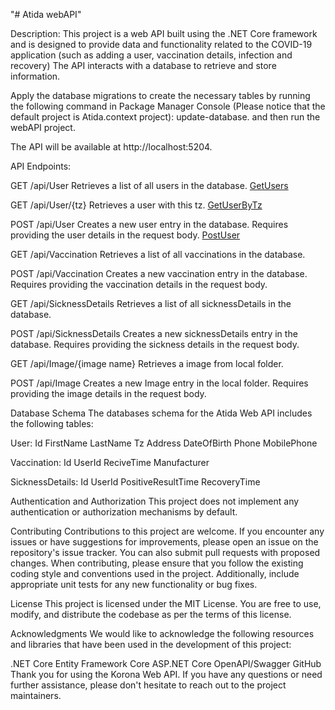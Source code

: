 "# Atida webAPI"

Description:
This project is a web API built using the .NET Core framework and is designed to provide data and functionality related to the COVID-19 application (such as adding a user, vaccination details, infection and recovery) The API interacts with a database to retrieve and store information.

Apply the database migrations to create the necessary tables by running the following command in Package Manager Console (Please notice that the default project is Atida.context project): update-database.
and then run the webAPI project.

The API will be available at http://localhost:5204.

API Endpoints:

GET /api/User
Retrieves a list of all users in the database.
[GetUsers](https://github.com/ayala-shtreicher/Atida/assets/118370887/0f924c75-b99d-4a6a-9112-b31ad4be2dbd)


GET /api/User/{tz}
Retrieves a user with this tz.
[GetUserByTz](https://github.com/ayala-shtreicher/Atida/assets/118370887/0043624c-d51f-43bf-a945-40be2316dbbd)


POST /api/User
Creates a new user entry in the database. Requires providing the user details in the request body.
[PostUser](https://github.com/ayala-shtreicher/Atida/assets/118370887/b5137475-c46a-4695-9cd4-4763f89a8f30)


GET /api/Vaccination
Retrieves a list of all vaccinations in the database.

POST /api/Vaccination
Creates a new vaccination entry in the database. Requires providing the vaccination details in the request body.

GET /api/SicknessDetails
Retrieves a list of all sicknessDetails in the database.

POST /api/SicknessDetails
Creates a new sicknessDetails entry in the database. Requires providing the sickness details in the request body.


GET /api/Image/{image name}
Retrieves a image from local folder.

POST /api/Image
Creates a new Image entry in the local folder. Requires providing the image details in the request body.

Database Schema
The databases schema for the Atida Web API includes the following tables:

User:
Id
FirstName
LastName
Tz
Address
DateOfBirth
Phone
MobilePhone

Vaccination:
Id
UserId
ReciveTime
Manufacturer

SicknessDetails:
Id
UserId
PositiveResultTime
RecoveryTime

Authentication and Authorization
This project does not implement any authentication or authorization mechanisms by default.

Contributing
Contributions to this project are welcome. 
If you encounter any issues or have suggestions for improvements, please open an issue on the repository's issue tracker.
You can also submit pull requests with proposed changes.
When contributing, please ensure that you follow the existing coding style and conventions used in the project.
Additionally, include appropriate unit tests for any new functionality or bug fixes.

License
This project is licensed under the MIT License. You are free to use, modify, and distribute the codebase as per the terms of this license.

Acknowledgments
We would like to acknowledge the following resources and libraries that have been used in the development of this project:

.NET Core
Entity Framework Core
ASP.NET Core
OpenAPI/Swagger
GitHub
Thank you for using the Korona Web API. If you have any questions or need further assistance, 
please don't hesitate to reach out to the project maintainers.
